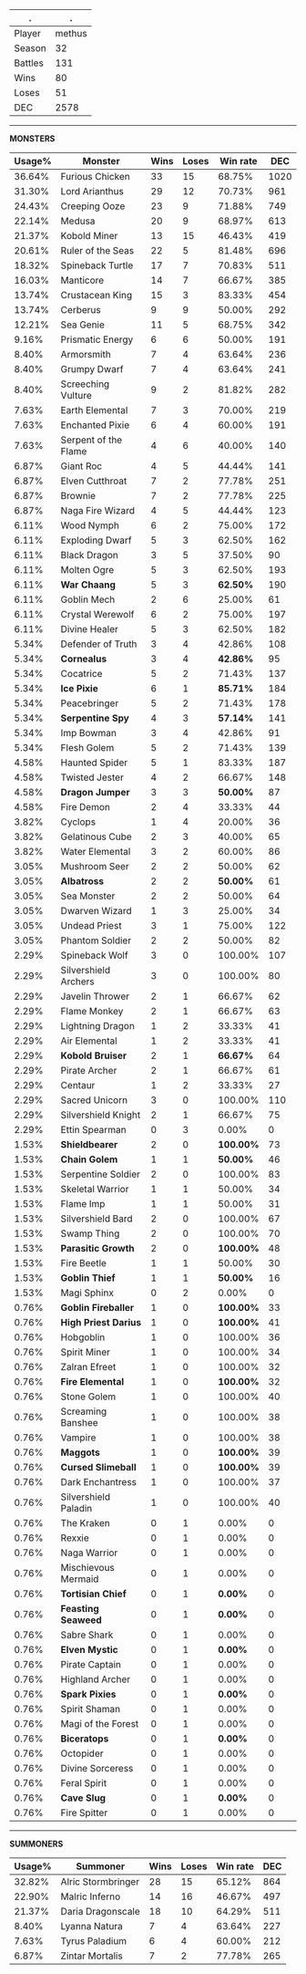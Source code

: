 .|.
|-|-
Player|methus
Season|32
Battles|131
Wins|80
Loses|51
DEC|2578

---
**MONSTERS**

Usage%|Monster|Wins|Loses|Win rate|DEC|
-|-|-|-|-|-|
36.64%|Furious Chicken|33|15|68.75%|1020|
31.30%|Lord Arianthus|29|12|70.73%|961|
24.43%|Creeping Ooze|23|9|71.88%|749|
22.14%|Medusa|20|9|68.97%|613|
21.37%|Kobold Miner|13|15|46.43%|419|
20.61%|Ruler of the Seas|22|5|81.48%|696|
18.32%|Spineback Turtle|17|7|70.83%|511|
16.03%|Manticore|14|7|66.67%|385|
13.74%|Crustacean King|15|3|83.33%|454|
13.74%|Cerberus|9|9|50.00%|292|
12.21%|Sea Genie|11|5|68.75%|342|
9.16%|Prismatic Energy|6|6|50.00%|191|
8.40%|Armorsmith|7|4|63.64%|236|
8.40%|Grumpy Dwarf|7|4|63.64%|241|
8.40%|Screeching Vulture|9|2|81.82%|282|
7.63%|Earth Elemental|7|3|70.00%|219|
7.63%|Enchanted Pixie|6|4|60.00%|191|
7.63%|Serpent of the Flame|4|6|40.00%|140|
6.87%|Giant Roc|4|5|44.44%|141|
6.87%|Elven Cutthroat|7|2|77.78%|251|
6.87%|Brownie|7|2|77.78%|225|
6.87%|Naga Fire Wizard|4|5|44.44%|123|
6.11%|Wood Nymph|6|2|75.00%|172|
6.11%|Exploding Dwarf|5|3|62.50%|162|
6.11%|Black Dragon|3|5|37.50%|90|
6.11%|Molten Ogre|5|3|62.50%|193|
6.11%|**War Chaang**|5|3|**62.50%**|190|
6.11%|Goblin Mech|2|6|25.00%|61|
6.11%|Crystal Werewolf|6|2|75.00%|197|
6.11%|Divine Healer|5|3|62.50%|182|
5.34%|Defender of Truth|3|4|42.86%|108|
5.34%|**Cornealus**|3|4|**42.86%**|95|
5.34%|Cocatrice|5|2|71.43%|137|
5.34%|**Ice Pixie**|6|1|**85.71%**|184|
5.34%|Peacebringer|5|2|71.43%|178|
5.34%|**Serpentine Spy**|4|3|**57.14%**|141|
5.34%|Imp Bowman|3|4|42.86%|91|
5.34%|Flesh Golem|5|2|71.43%|139|
4.58%|Haunted Spider|5|1|83.33%|187|
4.58%|Twisted Jester|4|2|66.67%|148|
4.58%|**Dragon Jumper**|3|3|**50.00%**|87|
4.58%|Fire Demon|2|4|33.33%|44|
3.82%|Cyclops|1|4|20.00%|36|
3.82%|Gelatinous Cube|2|3|40.00%|65|
3.82%|Water Elemental|3|2|60.00%|86|
3.05%|Mushroom Seer|2|2|50.00%|62|
3.05%|**Albatross**|2|2|**50.00%**|61|
3.05%|Sea Monster|2|2|50.00%|64|
3.05%|Dwarven Wizard|1|3|25.00%|34|
3.05%|Undead Priest|3|1|75.00%|122|
3.05%|Phantom Soldier|2|2|50.00%|82|
2.29%|Spineback Wolf|3|0|100.00%|107|
2.29%|Silvershield Archers|3|0|100.00%|80|
2.29%|Javelin Thrower|2|1|66.67%|62|
2.29%|Flame Monkey|2|1|66.67%|63|
2.29%|Lightning Dragon|1|2|33.33%|41|
2.29%|Air Elemental|1|2|33.33%|41|
2.29%|**Kobold Bruiser**|2|1|**66.67%**|64|
2.29%|Pirate Archer|2|1|66.67%|61|
2.29%|Centaur|1|2|33.33%|27|
2.29%|Sacred Unicorn|3|0|100.00%|110|
2.29%|Silvershield Knight|2|1|66.67%|75|
2.29%|Ettin Spearman|0|3|0.00%|0|
1.53%|**Shieldbearer**|2|0|**100.00%**|73|
1.53%|**Chain Golem**|1|1|**50.00%**|46|
1.53%|Serpentine Soldier|2|0|100.00%|83|
1.53%|Skeletal Warrior|1|1|50.00%|34|
1.53%|Flame Imp|1|1|50.00%|31|
1.53%|Silvershield Bard|2|0|100.00%|67|
1.53%|Swamp Thing|2|0|100.00%|70|
1.53%|**Parasitic Growth**|2|0|**100.00%**|48|
1.53%|Fire Beetle|1|1|50.00%|30|
1.53%|**Goblin Thief**|1|1|**50.00%**|16|
1.53%|Magi Sphinx|0|2|0.00%|0|
0.76%|**Goblin Fireballer**|1|0|**100.00%**|33|
0.76%|**High Priest Darius**|1|0|**100.00%**|41|
0.76%|Hobgoblin|1|0|100.00%|36|
0.76%|Spirit Miner|1|0|100.00%|34|
0.76%|Zalran Efreet|1|0|100.00%|32|
0.76%|**Fire Elemental**|1|0|**100.00%**|32|
0.76%|Stone Golem|1|0|100.00%|40|
0.76%|Screaming Banshee|1|0|100.00%|38|
0.76%|Vampire|1|0|100.00%|38|
0.76%|**Maggots**|1|0|**100.00%**|39|
0.76%|**Cursed Slimeball**|1|0|**100.00%**|39|
0.76%|Dark Enchantress|1|0|100.00%|37|
0.76%|Silvershield Paladin|1|0|100.00%|40|
0.76%|The Kraken|0|1|0.00%|0|
0.76%|Rexxie|0|1|0.00%|0|
0.76%|Naga Warrior|0|1|0.00%|0|
0.76%|Mischievous Mermaid|0|1|0.00%|0|
0.76%|**Tortisian Chief**|0|1|**0.00%**|0|
0.76%|**Feasting Seaweed**|0|1|**0.00%**|0|
0.76%|Sabre Shark|0|1|0.00%|0|
0.76%|**Elven Mystic**|0|1|**0.00%**|0|
0.76%|Pirate Captain|0|1|0.00%|0|
0.76%|Highland Archer|0|1|0.00%|0|
0.76%|**Spark Pixies**|0|1|**0.00%**|0|
0.76%|Spirit Shaman|0|1|0.00%|0|
0.76%|Magi of the Forest|0|1|0.00%|0|
0.76%|**Biceratops**|0|1|**0.00%**|0|
0.76%|Octopider|0|1|0.00%|0|
0.76%|Divine Sorceress|0|1|0.00%|0|
0.76%|Feral Spirit|0|1|0.00%|0|
0.76%|**Cave Slug**|0|1|**0.00%**|0|
0.76%|Fire Spitter|0|1|0.00%|0|

---
**SUMMONERS**

Usage%|Summoner|Wins|Loses|Win rate|DEC|
-|-|-|-|-|-|
32.82%|Alric Stormbringer|28|15|65.12%|864|
22.90%|Malric Inferno|14|16|46.67%|497|
21.37%|Daria Dragonscale|18|10|64.29%|511|
8.40%|Lyanna Natura|7|4|63.64%|227|
7.63%|Tyrus Paladium|6|4|60.00%|212|
6.87%|Zintar Mortalis|7|2|77.78%|265|
